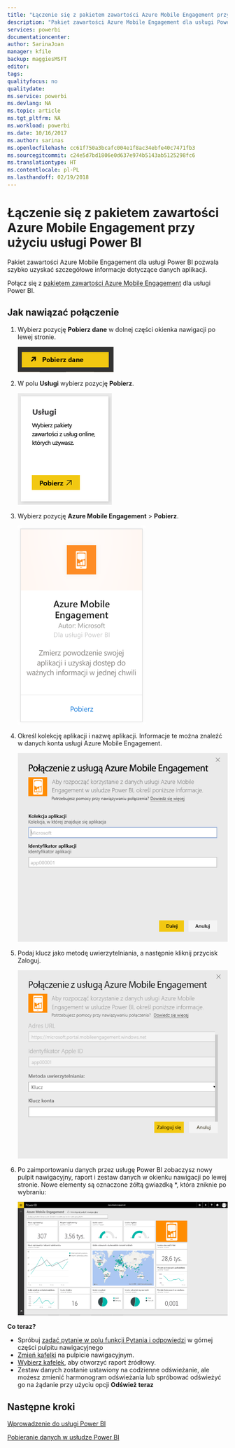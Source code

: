 ```yaml
---
title: "Łączenie się z pakietem zawartości Azure Mobile Engagement przy użyciu usługi Power BI"
description: "Pakiet zawartości Azure Mobile Engagement dla usługi Power BI"
services: powerbi
documentationcenter: 
author: SarinaJoan
manager: kfile
backup: maggiesMSFT
editor: 
tags: 
qualityfocus: no
qualitydate: 
ms.service: powerbi
ms.devlang: NA
ms.topic: article
ms.tgt_pltfrm: NA
ms.workload: powerbi
ms.date: 10/16/2017
ms.author: sarinas
ms.openlocfilehash: cc61f750a3bcafc004e1f8ac34ebfe40c7471fb3
ms.sourcegitcommit: c24e5d7bd1806e0d637e974b5143ab5125298fc6
ms.translationtype: HT
ms.contentlocale: pl-PL
ms.lasthandoff: 02/19/2018
---
```

# <a name="connect-to-azure-mobile-engagement-with-power-bi"></a>Łączenie się z pakietem zawartości Azure Mobile Engagement przy użyciu usługi Power BI
Pakiet zawartości Azure Mobile Engagement dla usługi Power BI pozwala szybko uzyskać szczegółowe informacje dotyczące danych aplikacji.

Połącz się z [pakietem zawartości Azure Mobile Engagement](https://app.powerbi.com/groups/me/getdata/services/azme) dla usługi Power BI.

## <a name="how-to-connect"></a>Jak nawiązać połączenie
1. Wybierz pozycję **Pobierz dane** w dolnej części okienka nawigacji po lewej stronie.
   
    ![](media/service-connect-to-azure-mobile/getdata.png)
2. W polu **Usługi** wybierz pozycję **Pobierz**.
   
    ![](media/service-connect-to-azure-mobile/services.png)
3. Wybierz pozycję **Azure Mobile Engagement** \> **Pobierz**.
   
    ![](media/service-connect-to-azure-mobile/azme.png) 
4. Określ kolekcję aplikacji i nazwę aplikacji. Informacje te można znaleźć w danych konta usługi Azure Mobile Engagement.
   
    ![](media/service-connect-to-azure-mobile/parameters.png) 
5. Podaj klucz jako metodę uwierzytelniania, a następnie kliknij przycisk Zaloguj.
   
    ![](media/service-connect-to-azure-mobile/creds.png)
6. Po zaimportowaniu danych przez usługę Power BI zobaczysz nowy pulpit nawigacyjny, raport i zestaw danych w okienku nawigacji po lewej stronie. Nowe elementy są oznaczone żółtą gwiazdką \*, która zniknie po wybraniu:
   
    ![](media/service-connect-to-azure-mobile/dashboard.png)

 **Co teraz?**

* Spróbuj [zadać pytanie w polu funkcji Pytania i odpowiedzi](power-bi-q-and-a.md) w górnej części pulpitu nawigacyjnego
* [Zmień kafelki](service-dashboard-edit-tile.md) na pulpicie nawigacyjnym.
* [Wybierz kafelek](service-dashboard-tiles.md), aby otworzyć raport źródłowy.
* Zestaw danych zostanie ustawiony na codzienne odświeżanie, ale możesz zmienić harmonogram odświeżania lub spróbować odświeżyć go na żądanie przy użyciu opcji **Odśwież teraz**

## <a name="next-steps"></a>Następne kroki
[Wprowadzenie do usługi Power BI](service-get-started.md)

[Pobieranie danych w usłudze Power BI](service-get-data.md)

